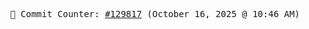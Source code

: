 <p align="center">
    <samp>
        📮 Commit Counter: <a href="https://github.com/Javascript-void0/Javascript-void0/commits/main">#129817</a> (October 16, 2025 @ 10:46 AM)
    </samp>
</p>